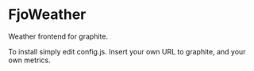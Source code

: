 FjoWeather
==========

Weather frontend for graphite.

To install simply edit config.js. Insert your own URL to graphite, and your own metrics.
